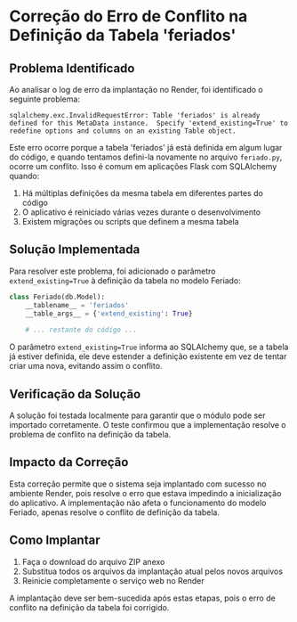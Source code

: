 # Correção do Erro de Conflito na Definição da Tabela 'feriados'

## Problema Identificado

Ao analisar o log de erro da implantação no Render, foi identificado o seguinte problema:

```
sqlalchemy.exc.InvalidRequestError: Table 'feriados' is already defined for this MetaData instance.  Specify 'extend_existing=True' to redefine options and columns on an existing Table object.
```

Este erro ocorre porque a tabela 'feriados' já está definida em algum lugar do código, e quando tentamos defini-la novamente no arquivo `feriado.py`, ocorre um conflito. Isso é comum em aplicações Flask com SQLAlchemy quando:

1. Há múltiplas definições da mesma tabela em diferentes partes do código
2. O aplicativo é reiniciado várias vezes durante o desenvolvimento
3. Existem migrações ou scripts que definem a mesma tabela

## Solução Implementada

Para resolver este problema, foi adicionado o parâmetro `extend_existing=True` à definição da tabela no modelo Feriado:

```python
class Feriado(db.Model):
    __tablename__ = 'feriados'
    __table_args__ = {'extend_existing': True}
    
    # ... restante do código ...
```

O parâmetro `extend_existing=True` informa ao SQLAlchemy que, se a tabela já estiver definida, ele deve estender a definição existente em vez de tentar criar uma nova, evitando assim o conflito.

## Verificação da Solução

A solução foi testada localmente para garantir que o módulo pode ser importado corretamente. O teste confirmou que a implementação resolve o problema de conflito na definição da tabela.

## Impacto da Correção

Esta correção permite que o sistema seja implantado com sucesso no ambiente Render, pois resolve o erro que estava impedindo a inicialização do aplicativo. A implementação não afeta o funcionamento do modelo Feriado, apenas resolve o conflito de definição da tabela.

## Como Implantar

1. Faça o download do arquivo ZIP anexo
2. Substitua todos os arquivos da implantação atual pelos novos arquivos
3. Reinicie completamente o serviço web no Render

A implantação deve ser bem-sucedida após estas etapas, pois o erro de conflito na definição da tabela foi corrigido.
